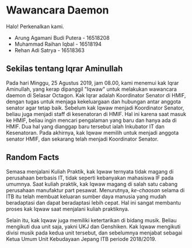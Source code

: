 # Wawancara Daemon

Halo! Perkenalkan kami.
- Arung Agamani Budi Putera - 16518208
- Muhammad Raihan Iqbal - 16518194
- Rehan Adi Satrya - 16518363

## Sekilas tentang Iqrar Aminullah

Pada hari Minggu, 25 Agustus 2019, jam 08.00, kami menemui kak Iqrar Aminullah, yang kerap dipanggil "Iqwaw" untuk melakukan wawancara daemon di Selasar Octagon.
Kak Iqrar adalah Koordinator Senator di HMIF, dengan tugas untuk menjaga kekeluargaan dan hubungan antar anggota senator agar tetap baik. Sebelum kak Iqwaw menjadi Koordinator Senator, beliau juga menjadi staff di kesenatoran di HMIF. Hal ini karena saat masuk ke HMIF, beliau ingin mencari pengalaman yang baru dan hanya ada di HMIF. Dua hal yang dianggap baru tersebut ialah Inkubator IT dan Kesenatoran. Pada akhirnya, kak Iqwaw memilih untuk menjadi anggota senator HMIF, dan sekarang telah menjadi Koordinator Senator.

## Random Facts

Semasa menjalani Kuliah Praktik, kak Iqwaw ternyata tidak magang di perusahaan berbasis IT, tidak seperti kebanyakan mahasiswa IF pada umumnya. Saat kuliah praktik, kak Iqwaw magang di salah satu cabang perusahaan manufaktur part pesawat. Menurutnya, *ke-chaosan* selama di ITB itu telah membuat keluaran sumber daya manusia yang mudah beradaptasi dan dapat beradaptasi lebih cepat. Hal ini sangat membantu proses kak Iqwaw saat menjalani kuliah praktiknya.

Selain itu, kak Iqwaw juga memiliki ketertarikan di bidang musik. Beliau mengikuti dua unit saja, yakni UKJ dan Genshiken. Kak Iqwaw mengikuti divisi musik pada kedua unit tersebut, dan sebelumnya menjabat sebagai Ketua Umum Unit Kebudayaan Jepang ITB periode 2018/2019.
